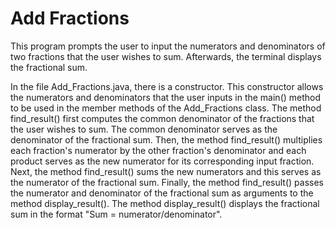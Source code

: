 # Add Fractions
This program prompts the user to input the numerators and denominators of two fractions that the user wishes to sum. Afterwards, the terminal displays the fractional sum.

In the file Add_Fractions.java, there is a constructor. This constructor allows the numerators and denominators that the user inputs in the main() method to be used in the member methods of the Add_Fractions class.
The method find_result() first computes the common denominator of the fractions that the user wishes to sum. The common denominator serves as the denominator of the fractional sum. Then, the method find_result() multiplies each fraction's numerator by the other fraction's denominator and each product serves as the new numerator for its corresponding input fraction. Next, the method find_result() sums the new numerators and this serves as the numerator of the fractional sum. Finally, the method find_result() passes the numerator and denominator of the fractional sum as arguments to the method display_result(). 
The method display_result() displays the fractional sum in the format "Sum = numerator/denominator".  
